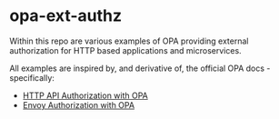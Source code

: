 # opa-ext-authz

Within this repo are various examples of OPA providing external authorization for HTTP based applications and microservices.

All examples are inspired by, and derivative of, the official OPA docs - specifically:
* [HTTP API Authorization with OPA](https://www.openpolicyagent.org/docs/latest/http-api-authorization/)
* [Envoy Authorization with OPA](https://www.openpolicyagent.org/docs/latest/envoy-authorization/)
